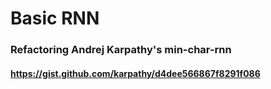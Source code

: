 # Basic RNN
### Refactoring Andrej Karpathy's min-char-rnn
#### https://gist.github.com/karpathy/d4dee566867f8291f086